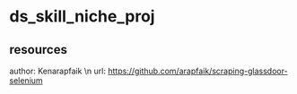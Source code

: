 ﻿# ds_skill_niche_proj

## resources
author: Kenarapfaik \n
url: https://github.com/arapfaik/scraping-glassdoor-selenium
